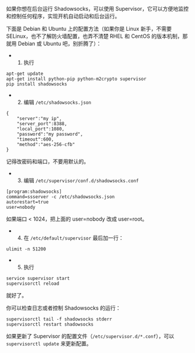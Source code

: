 如果你想在后台运行 Shadowsocks，可以使用 Supervisor，它可以方便地监控和控制任何程序，实现开机自动启动和后台运行。

下面是 Debian 和 Ubuntu 上的配置方法（如果你是 Linux 新手，不需要 SELinux，也不了解防火墙配置，也弄不清楚 RHEL 和 CentOS 的版本机制，那就用 Debian 或 Ubuntu 吧，别折腾了）：

- 1. 执行
```
apt-get update
apt-get install python-pip python-m2crypto supervisor
pip install shadowsocks
```

- 2. 编辑 `/etc/shadowsocks.json`

```
{
    "server":"my ip",
    "server_port":8388,
    "local_port":1080,
    "password":"my password",
    "timeout":600,
    "method":"aes-256-cfb"
}
```
记得改密码和端口，不要用默认的。

- 3. 编辑 `/etc/supervisor/conf.d/shadowsocks.conf`

```
[program:shadowsocks]
command=ssserver -c /etc/shadowsocks.json
autorestart=true
user=nobody
```
如果端口 < 1024，把上面的 user=nobody 改成 user=root。

- 4. 在 `/etc/default/supervisor` 最后加一行：

```
ulimit -n 51200
```

- 5. 执行
```
service supervisor start
supervisorctl reload
```
就好了。

你可以检查日志或者控制 Shadowsocks 的运行：
```
supervisorctl tail -f shadowsocks stderr
supervisorctl restart shadowsocks
```

如果更新了 Supervisor 的配置文件（`/etc/supervisor.d/*.conf`），可以 `supervisorctl update` 来更新配置。